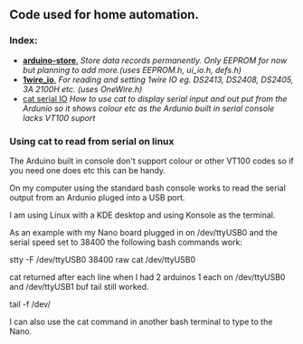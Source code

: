 ## Code used for home automation.

### Index:
* [__arduino-store__.](https://github.com/home-controller/arduino-store) *Store data records permanently. Only EEPROM for now but planning to add more.(uses EEPROM.h, ui_io.h, defs.h)*  
* [__1wire_io__.](https://github.com/home-controller/1wire_io) *For reading and setting 1wire IO eg. DS2413, DS2408, DS2405, 3A 2100H etc. (uses OneWire.h)*
* [cat serial IO](ui_io/tree/master/examples/tty_colours) *How to use cat to display serial input and out put from the Ardunio so it shows colour etc as the Ardunio built in serial console lacks VT100 suport*

 ###  Using cat to read from serial on linux

The Arduino built in console don't support colour or other VT100 codes so  if you need one does etc this can be handy.
 
On my computer using the standard bash console works to read the serial output from an Ardunio pluged into a USB port.

I am using Linux with a KDE desktop and using Konsole as the terminal.

As an example with my Nano board plugged in on /dev/ttyUSB0 and the serial speed set to 38400 the following bash commands work:

stty -F /dev/ttyUSB0 38400 raw
cat /dev/ttyUSB0

cat returned after each line when I had 2 arduinos 1 each on /dev/ttyUSB0 and /dev/ttyUSB1 buf tail still worked.

tail -f /dev/

I can also use the cat command in another bash terminal to type to the Nano.
